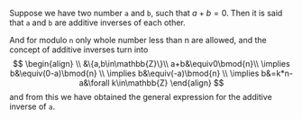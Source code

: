 Suppose we have two number `a` and `b`, such that $a+b=0$. Then it is said that `a` and `b` are additive inverses of each other.

And for modulo `n` only whole number less than n are allowed, and the concept of additive inverses turn into
$$
\begin{align} \\
&\{a,b\in\mathbb{Z}\}\\
a+b&\equiv0\bmod{n}\\
\implies b&\equiv(0-a)\bmod{n} \\
\implies b&\equiv(-a)\bmod{n} \\
\implies b&=k*n-a&\forall k\in\mathbb{Z}
\end{align}
$$
and from this we have obtained the general expression for the additive inverse of `a`.